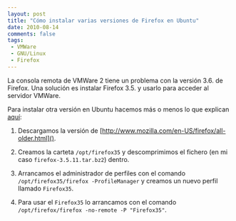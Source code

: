 ```yaml
---
layout: post
title: "Cómo instalar varias versiones de Firefox en Ubuntu"
date: 2010-08-14
comments: false
tags:
 - VMWare
 - GNU/Linux
 - Firefox
---
```


La consola remota de VMWare 2 tiene un problema con la versión 3.6. de Firefox. Una solución es instalar Firefox 3.5. y usarlo para acceder al servidor VMWare.

Para instalar otra versión en Ubuntu hacemos más o menos lo que explican [aquí](http://www.wikihow.com/Install-multiple-versions-of-Firefox-on-Ubuntu):

1. Descargamos la versión de [http://www.mozilla.com/en-US/firefox/all-older.html]().

2. Creamos la carteta `/opt/firefox35` y descomprimimos el fichero (en mi caso `firefox-3.5.11.tar.bz2`) dentro.

3. Arrancamos el administrador de perfiles con el comando `/opt/firefox35/firefox -ProfileManager`  y creamos un nuevo perfil llamado `Firefox35`.

4. Para usar el `Firefox35` lo arrancamos con el comando `/opt/firefox/firefox -no-remote -P "Firefox35"`.



